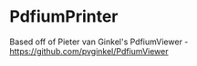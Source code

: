 # PdfiumPrinter

Based off of Pieter van Ginkel's PdfiumViewer - https://github.com/pvginkel/PdfiumViewer
